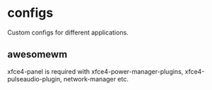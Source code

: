 # configs
Custom configs for different applications.
## awesomewm
xfce4-panel is required with xfce4-power-manager-plugins, xfce4-pulseaudio-plugin, network-manager etc.
